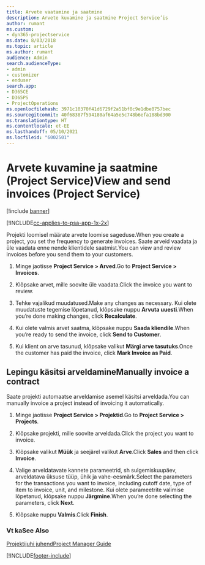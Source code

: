 ```yaml
---
title: Arvete vaatamine ja saatmine
description: Arvete kuvamine ja saatmine Project Service’is
author: rumant
ms.custom:
- dyn365-projectservice
ms.date: 8/03/2018
ms.topic: article
ms.author: rumant
audience: Admin
search.audienceType:
- admin
- customizer
- enduser
search.app:
- D365CE
- D365PS
- ProjectOperations
ms.openlocfilehash: 3971c10370f41d6729f2a51bf0c9e1dbe0757bec
ms.sourcegitcommit: 40f68387f594180af64a5e5c748b6efa188bd300
ms.translationtype: HT
ms.contentlocale: et-EE
ms.lasthandoff: 05/10/2021
ms.locfileid: "6002501"
---
```

# <a name="view-and-send-invoices-project-service"></a><span data-ttu-id="a2cdc-103">Arvete kuvamine ja saatmine (Project Service)</span><span class="sxs-lookup"><span data-stu-id="a2cdc-103">View and send invoices (Project Service)</span></span>

[!include [banner](../includes/psa-now-project-operations.md)]

[!INCLUDE[cc-applies-to-psa-app-1x-2x](../includes/cc-applies-to-psa-app-1x-2x.md)]

<span data-ttu-id="a2cdc-104">Projekti loomisel määrate arvete loomise sageduse.</span><span class="sxs-lookup"><span data-stu-id="a2cdc-104">When you create a project, you set the frequency to generate invoices.</span></span> <span data-ttu-id="a2cdc-105">Saate arveid vaadata ja üle vaadata enne nende klientidele saatmist.</span><span class="sxs-lookup"><span data-stu-id="a2cdc-105">You can view and review invoices before you send them to your customers.</span></span>  
  
1.  <span data-ttu-id="a2cdc-106">Minge jaotisse **Project Service > Arved**.</span><span class="sxs-lookup"><span data-stu-id="a2cdc-106">Go to **Project Service > Invoices**.</span></span>  
  
2.  <span data-ttu-id="a2cdc-107">Klõpsake arvet, mille soovite üle vaadata.</span><span class="sxs-lookup"><span data-stu-id="a2cdc-107">Click the invoice you want to review.</span></span>  
  
3.  <span data-ttu-id="a2cdc-108">Tehke vajalikud muudatused.</span><span class="sxs-lookup"><span data-stu-id="a2cdc-108">Make any changes as necessary.</span></span> <span data-ttu-id="a2cdc-109">Kui olete muudatuste tegemise lõpetanud, klõpsake nuppu **Arvuta uuesti**.</span><span class="sxs-lookup"><span data-stu-id="a2cdc-109">When you’re done making changes, click **Recalculate**.</span></span>  
  
4.  <span data-ttu-id="a2cdc-110">Kui olete valmis arvet saatma, klõpsake nuppu **Saada kliendile**.</span><span class="sxs-lookup"><span data-stu-id="a2cdc-110">When you’re ready to send the invoice, click **Send to Customer**.</span></span>  
  
5.  <span data-ttu-id="a2cdc-111">Kui klient on arve tasunud, klõpsake valikut **Märgi arve tasutuks**.</span><span class="sxs-lookup"><span data-stu-id="a2cdc-111">Once the customer has paid the invoice, click **Mark Invoice as Paid**.</span></span>  
  
## <a name="manually-invoice-a-contract"></a><span data-ttu-id="a2cdc-112">Lepingu käsitsi arveldamine</span><span class="sxs-lookup"><span data-stu-id="a2cdc-112">Manually invoice a contract</span></span>  
 <span data-ttu-id="a2cdc-113">Saate projekti automaatse arveldamise asemel käsitsi arveldada.</span><span class="sxs-lookup"><span data-stu-id="a2cdc-113">You can manually invoice a project instead of invoicing it automatically.</span></span>  
  
1.  <span data-ttu-id="a2cdc-114">Minge jaotisse **Project Service > Projektid**.</span><span class="sxs-lookup"><span data-stu-id="a2cdc-114">Go to **Project Service > Projects**.</span></span>  
  
2.  <span data-ttu-id="a2cdc-115">Klõpsake projekti, mille soovite arveldada.</span><span class="sxs-lookup"><span data-stu-id="a2cdc-115">Click the project you want to invoice.</span></span>  
  
3.  <span data-ttu-id="a2cdc-116">Klõpsake valikut **Müük** ja seejärel valikut **Arve**.</span><span class="sxs-lookup"><span data-stu-id="a2cdc-116">Click **Sales** and then click **Invoice**.</span></span>  
  
4.  <span data-ttu-id="a2cdc-117">Valige arveldatavate kannete parameetrid, sh sulgemiskuupäev, arveldatava üksuse tüüp, ühik ja vahe-eesmärk.</span><span class="sxs-lookup"><span data-stu-id="a2cdc-117">Select the parameters for the transactions you want to invoice, including cutoff date, type of item to invoice, unit, and milestone.</span></span> <span data-ttu-id="a2cdc-118">Kui olete parameetrite valimise lõpetanud, klõpsake nuppu **Järgmine**.</span><span class="sxs-lookup"><span data-stu-id="a2cdc-118">When you’re done selecting the parameters, click **Next**.</span></span>  
  
5.  <span data-ttu-id="a2cdc-119">Klõpsake nuppu **Valmis**.</span><span class="sxs-lookup"><span data-stu-id="a2cdc-119">Click **Finish**.</span></span>  
  
### <a name="see-also"></a><span data-ttu-id="a2cdc-120">Vt ka</span><span class="sxs-lookup"><span data-stu-id="a2cdc-120">See Also</span></span>  
 [<span data-ttu-id="a2cdc-121">Projektijuhi juhend</span><span class="sxs-lookup"><span data-stu-id="a2cdc-121">Project Manager Guide</span></span>](../psa/project-manager-guide.md)


[!INCLUDE[footer-include](../includes/footer-banner.md)]